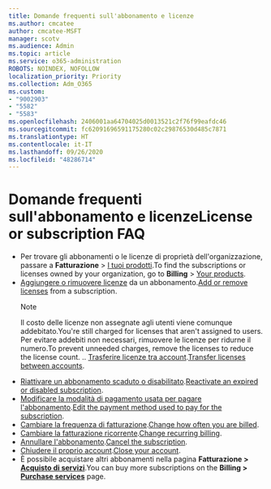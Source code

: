 ```yaml
---
title: Domande frequenti sull'abbonamento e licenze
ms.author: cmcatee
author: cmcatee-MSFT
manager: scotv
ms.audience: Admin
ms.topic: article
ms.service: o365-administration
ROBOTS: NOINDEX, NOFOLLOW
localization_priority: Priority
ms.collection: Adm_O365
ms.custom:
- "9002903"
- "5582"
- "5583"
ms.openlocfilehash: 2406001aa64704025d0013521c2f76f99eafdc46
ms.sourcegitcommit: fc62091696591175280c02c29876530d485c7871
ms.translationtype: HT
ms.contentlocale: it-IT
ms.lasthandoff: 09/26/2020
ms.locfileid: "48286714"
---
```

# <a name="license-or-subscription-faq"></a><span data-ttu-id="98927-102">Domande frequenti sull'abbonamento e licenze</span><span class="sxs-lookup"><span data-stu-id="98927-102">License or subscription FAQ</span></span>

- <span data-ttu-id="98927-103">Per trovare gli abbonamenti o le licenze di proprietà dell'organizzazione, passare a **Fatturazione** > [I tuoi prodotti](https://go.microsoft.com/fwlink/p/?linkid=842054).</span><span class="sxs-lookup"><span data-stu-id="98927-103">To find the subscriptions or licenses owned by your organization, go to **Billing** > [Your products](https://go.microsoft.com/fwlink/p/?linkid=842054).</span></span>
- <span data-ttu-id="98927-104">[Aggiungere o rimuovere licenze](https://docs.microsoft.com/alchemyinsights/how-to-add-or-reduce-licenses) da un abbonamento.</span><span class="sxs-lookup"><span data-stu-id="98927-104">[Add or remove licenses](https://docs.microsoft.com/alchemyinsights/how-to-add-or-reduce-licenses) from a subscription.</span></span>
    > [!NOTE]
    > <span data-ttu-id="98927-105">Il costo delle licenze non assegnate agli utenti viene comunque addebitato.</span><span class="sxs-lookup"><span data-stu-id="98927-105">You're still charged for licenses that aren't assigned to users.</span></span> <span data-ttu-id="98927-106">Per evitare addebiti non necessari, rimuovere le licenze per ridurne il numero.</span><span class="sxs-lookup"><span data-stu-id="98927-106">To prevent unneeded charges, remove the licenses to reduce the license count.</span></span>
<span data-ttu-id="98927-107">.</span><span class="sxs-lookup"><span data-stu-id="98927-107">.</span></span> <span data-ttu-id="98927-108">[Trasferire licenze tra account](https://docs.microsoft.com/alchemyinsights/transfer-licenses-between-tenants).</span><span class="sxs-lookup"><span data-stu-id="98927-108">[Transfer licenses between accounts](https://docs.microsoft.com/alchemyinsights/transfer-licenses-between-tenants).</span></span>
- <span data-ttu-id="98927-109">[Riattivare un abbonamento scaduto o disabilitato](https://go.microsoft.com/fwlink/p/?linkid=2117519).</span><span class="sxs-lookup"><span data-stu-id="98927-109">[Reactivate an expired or disabled subscription](https://go.microsoft.com/fwlink/p/?linkid=2117519).</span></span>
- <span data-ttu-id="98927-110">[Modificare la modalità di pagamento usata per pagare l'abbonamento](https://go.microsoft.com/fwlink/p/?linkid=2117167).</span><span class="sxs-lookup"><span data-stu-id="98927-110">[Edit the payment method used to pay for the subscription](https://go.microsoft.com/fwlink/p/?linkid=2117167).</span></span>
- <span data-ttu-id="98927-111">[Cambiare la frequenza di fatturazione](https://go.microsoft.com/fwlink/p/?linkid=2119112).</span><span class="sxs-lookup"><span data-stu-id="98927-111">[Change how often you are billed](https://go.microsoft.com/fwlink/p/?linkid=2119112).</span></span>
- <span data-ttu-id="98927-112">[Cambiare la fatturazione ricorrente](https://go.microsoft.com/fwlink/p/?linkid=2119216).</span><span class="sxs-lookup"><span data-stu-id="98927-112">[Change recurring billing](https://go.microsoft.com/fwlink/p/?linkid=2119216).</span></span>
- <span data-ttu-id="98927-113">[Annullare l'abbonamento](https://go.microsoft.com/fwlink/p/?linkid=2119113).</span><span class="sxs-lookup"><span data-stu-id="98927-113">[Cancel the subscription](https://go.microsoft.com/fwlink/p/?linkid=2119113).</span></span>
- <span data-ttu-id="98927-114">[Chiudere il proprio account](https://docs.microsoft.com/alchemyinsights/how-to-close-your-account).</span><span class="sxs-lookup"><span data-stu-id="98927-114">[Close your account](https://docs.microsoft.com/alchemyinsights/how-to-close-your-account).</span></span>
- <span data-ttu-id="98927-115">È possibile acquistare altri abbonamenti nella pagina **Fatturazione > [Acquisto di servizi](https://go.microsoft.com/fwlink/p/?linkid=868433)**.</span><span class="sxs-lookup"><span data-stu-id="98927-115">You can buy more subscriptions on the **Billing > [Purchase services](https://go.microsoft.com/fwlink/p/?linkid=868433)** page.</span></span>
